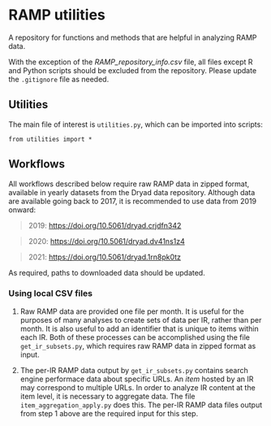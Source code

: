 # RAMP utilities

A repository for functions and methods that are helpful in analyzing RAMP data. 

With the exception of the *RAMP_repository_info.csv* file, all files except R 
and Python scripts should be excluded from the repository. 
Please update the ```.gitignore``` file as needed.

## Utilities

The main file of interest is ```utilities.py```, which can be imported into 
scripts:

```
from utilities import *
```

## Workflows

All workflows described below require raw RAMP data in zipped format,
available in yearly datasets from the Dryad data repository. Although data are
available going back to 2017, it is recommended to use data from 2019
onward:

> 2019: <https://doi.org/10.5061/dryad.crjdfn342>

> 2020: <https://doi.org/10.5061/dryad.dv41ns1z4>

> 2021: <https://doi.org/10.5061/dryad.1rn8pk0tz>

As required, paths to downloaded data should be updated.

### Using local CSV files

1. Raw RAMP data are provided one file per month. It is useful for the purposes
of many analyses to create sets of data per IR, rather than per month. It is
also useful to add an identifier that is unique to items within each IR. Both
of these processes can be accomplished using the file ```get_ir_subsets.py```, 
which requires raw RAMP data in zipped format as input.

2. The per-IR RAMP data output by ```get_ir_subsets.py``` contains search 
engine performace data about specific URLs. An *item* hosted by an IR may
correspond to multiple URLs. In order to analyze IR content at the item level,
it is necessary to aggregate data. The file ```item_aggregation_apply.py``` does
this. The per-IR RAMP data files output from step 1 above are the required
input for this step.

        